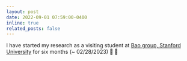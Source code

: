 ```yaml
---
layout: post
date: 2022-09-01 07:59:00-0400
inline: true
related_posts: false
---
```


I have started my research as a visiting student at [Bao group, Stanford University](https://baogroup.stanford.edu/) for six months (~ 02/28/2023) 🌲 🛫
